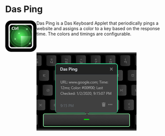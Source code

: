 # Das Ping

<img align="left" alt="Das Ping - Das Keyboard Applet" src="assets/icon.png" width="100" height="100">

Das Ping is a Das Keyboard Applet that periodically pings a website and assigns a color to a key based on the response time. The colors and timings are configurable.

<br>
<img alt="Das Ping - Usage" src="assets/usage.png" vspace="20">
